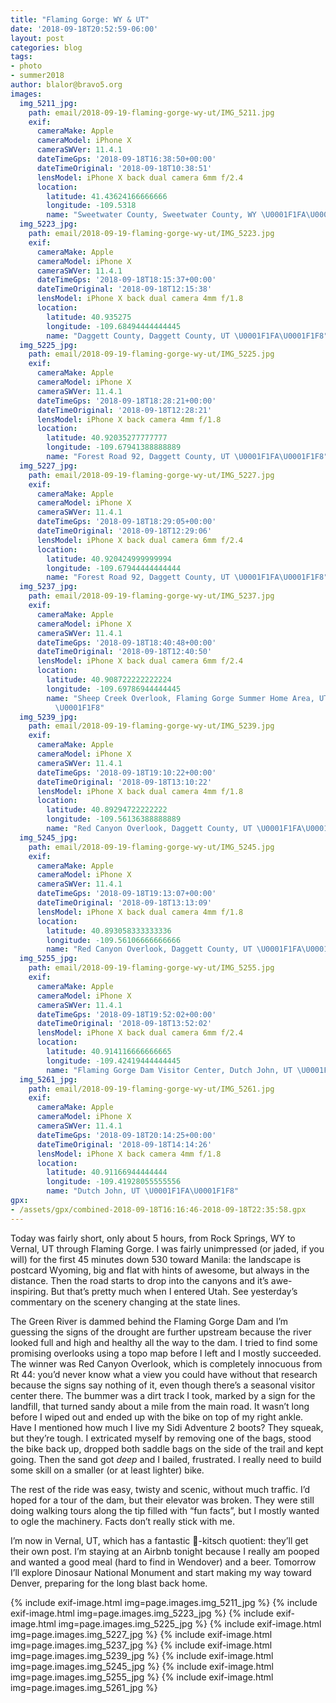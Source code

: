 ```yaml
---
title: "Flaming Gorge: WY & UT"
date: '2018-09-18T20:52:59-06:00'
layout: post
categories: blog
tags:
- photo
- summer2018
author: blalor@bravo5.org
images:
  img_5211_jpg:
    path: email/2018-09-19-flaming-gorge-wy-ut/IMG_5211.jpg
    exif:
      cameraMake: Apple
      cameraModel: iPhone X
      cameraSWVer: 11.4.1
      dateTimeGps: '2018-09-18T16:38:50+00:00'
      dateTimeOriginal: '2018-09-18T10:38:51'
      lensModel: iPhone X back dual camera 6mm f/2.4
      location:
        latitude: 41.43624166666666
        longitude: -109.5318
        name: "Sweetwater County, Sweetwater County, WY \U0001F1FA\U0001F1F8"
  img_5223_jpg:
    path: email/2018-09-19-flaming-gorge-wy-ut/IMG_5223.jpg
    exif:
      cameraMake: Apple
      cameraModel: iPhone X
      cameraSWVer: 11.4.1
      dateTimeGps: '2018-09-18T18:15:37+00:00'
      dateTimeOriginal: '2018-09-18T12:15:38'
      lensModel: iPhone X back dual camera 4mm f/1.8
      location:
        latitude: 40.935275
        longitude: -109.68494444444445
        name: "Daggett County, Daggett County, UT \U0001F1FA\U0001F1F8"
  img_5225_jpg:
    path: email/2018-09-19-flaming-gorge-wy-ut/IMG_5225.jpg
    exif:
      cameraMake: Apple
      cameraModel: iPhone X
      cameraSWVer: 11.4.1
      dateTimeGps: '2018-09-18T18:28:21+00:00'
      dateTimeOriginal: '2018-09-18T12:28:21'
      lensModel: iPhone X back camera 4mm f/1.8
      location:
        latitude: 40.92035277777777
        longitude: -109.67941388888889
        name: "Forest Road 92, Daggett County, UT \U0001F1FA\U0001F1F8"
  img_5227_jpg:
    path: email/2018-09-19-flaming-gorge-wy-ut/IMG_5227.jpg
    exif:
      cameraMake: Apple
      cameraModel: iPhone X
      cameraSWVer: 11.4.1
      dateTimeGps: '2018-09-18T18:29:05+00:00'
      dateTimeOriginal: '2018-09-18T12:29:06'
      lensModel: iPhone X back dual camera 6mm f/2.4
      location:
        latitude: 40.920424999999994
        longitude: -109.67944444444444
        name: "Forest Road 92, Daggett County, UT \U0001F1FA\U0001F1F8"
  img_5237_jpg:
    path: email/2018-09-19-flaming-gorge-wy-ut/IMG_5237.jpg
    exif:
      cameraMake: Apple
      cameraModel: iPhone X
      cameraSWVer: 11.4.1
      dateTimeGps: '2018-09-18T18:40:48+00:00'
      dateTimeOriginal: '2018-09-18T12:40:50'
      lensModel: iPhone X back dual camera 6mm f/2.4
      location:
        latitude: 40.908722222222224
        longitude: -109.69786944444445
        name: "Sheep Creek Overlook, Flaming Gorge Summer Home Area, UT \U0001F1FA\
          \U0001F1F8"
  img_5239_jpg:
    path: email/2018-09-19-flaming-gorge-wy-ut/IMG_5239.jpg
    exif:
      cameraMake: Apple
      cameraModel: iPhone X
      cameraSWVer: 11.4.1
      dateTimeGps: '2018-09-18T19:10:22+00:00'
      dateTimeOriginal: '2018-09-18T13:10:22'
      lensModel: iPhone X back dual camera 4mm f/1.8
      location:
        latitude: 40.89294722222222
        longitude: -109.56136388888889
        name: "Red Canyon Overlook, Daggett County, UT \U0001F1FA\U0001F1F8"
  img_5245_jpg:
    path: email/2018-09-19-flaming-gorge-wy-ut/IMG_5245.jpg
    exif:
      cameraMake: Apple
      cameraModel: iPhone X
      cameraSWVer: 11.4.1
      dateTimeGps: '2018-09-18T19:13:07+00:00'
      dateTimeOriginal: '2018-09-18T13:13:09'
      lensModel: iPhone X back dual camera 4mm f/1.8
      location:
        latitude: 40.893058333333336
        longitude: -109.56106666666666
        name: "Red Canyon Overlook, Daggett County, UT \U0001F1FA\U0001F1F8"
  img_5255_jpg:
    path: email/2018-09-19-flaming-gorge-wy-ut/IMG_5255.jpg
    exif:
      cameraMake: Apple
      cameraModel: iPhone X
      cameraSWVer: 11.4.1
      dateTimeGps: '2018-09-18T19:52:02+00:00'
      dateTimeOriginal: '2018-09-18T13:52:02'
      lensModel: iPhone X back dual camera 6mm f/2.4
      location:
        latitude: 40.914116666666665
        longitude: -109.42419444444445
        name: "Flaming Gorge Dam Visitor Center, Dutch John, UT \U0001F1FA\U0001F1F8"
  img_5261_jpg:
    path: email/2018-09-19-flaming-gorge-wy-ut/IMG_5261.jpg
    exif:
      cameraMake: Apple
      cameraModel: iPhone X
      cameraSWVer: 11.4.1
      dateTimeGps: '2018-09-18T20:14:25+00:00'
      dateTimeOriginal: '2018-09-18T14:14:26'
      lensModel: iPhone X back camera 4mm f/1.8
      location:
        latitude: 40.91166944444444
        longitude: -109.41928055555556
        name: "Dutch John, UT \U0001F1FA\U0001F1F8"
gpx:
- /assets/gpx/combined-2018-09-18T16:16:46-2018-09-18T22:35:58.gpx
---
```


Today was fairly short, only about 5 hours, from Rock Springs, WY to Vernal, UT through Flaming Gorge. I was fairly unimpressed (or jaded, if you will) for the first 45 minutes down 530 toward Manila: the landscape is postcard Wyoming, big and flat with hints of awesome, but always in the distance. Then the road starts to drop into the canyons and it’s awe-inspiring. But that’s pretty much when I entered Utah. See yesterday’s commentary on the scenery changing at the state lines. 

The Green River is dammed behind the Flaming Gorge Dam and I’m guessing the signs of the drought are further upstream because the river looked full and high and healthy all the way to the dam. I tried to find some promising overlooks using a topo map before I left and I mostly succeeded. The winner was Red Canyon Overlook, which is completely innocuous from Rt 44: you’d never know what a view you could have without that research because the signs say nothing of it, even though there’s a seasonal visitor center there. The bummer was a dirt track I took, marked by a sign for the landfill, that turned sandy about a mile from the main road. It wasn’t long before I wiped out and ended up with the bike on top of my right ankle. Have I mentioned how much I live my Sidi Adventure 2 boots? They squeak, but they’re tough. I extricated myself by removing one of the bags, stood the bike back up, dropped both saddle bags on the side of the trail and kept going. Then the sand got _deep_ and I bailed, frustrated. I really need to build some skill on a smaller (or at least lighter) bike. 

The rest of the ride was easy, twisty and scenic, without much traffic. I’d hoped for a tour of the dam, but their elevator was broken. They were still doing walking tours along the tip filled with “fun facts”, but I mostly wanted to ogle the machinery. Facts don’t really stick with me. 

I’m now in Vernal, UT, which has a fantastic 🦕-kitsch quotient: they’ll get their own post. I’m staying at an Airbnb tonight because I really am pooped and wanted a good meal (hard to find in Wendover) and a beer. Tomorrow I’ll explore Dinosaur National Monument and start making my way toward Denver, preparing for the long blast back home. 

{% include exif-image.html img=page.images.img_5211_jpg %}
{% include exif-image.html img=page.images.img_5223_jpg %}
{% include exif-image.html img=page.images.img_5225_jpg %}
{% include exif-image.html img=page.images.img_5227_jpg %}
{% include exif-image.html img=page.images.img_5237_jpg %}
{% include exif-image.html img=page.images.img_5239_jpg %}
{% include exif-image.html img=page.images.img_5245_jpg %}
{% include exif-image.html img=page.images.img_5255_jpg %}
{% include exif-image.html img=page.images.img_5261_jpg %}
